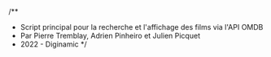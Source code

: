 /**
 * Script principal pour la recherche et l'affichage des films via l'API OMDB
 * Par Pierre Tremblay, Adrien Pinheiro et Julien Picquet
 * 2022 - Diginamic
 */
